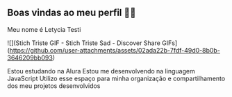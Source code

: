 ## Boas vindas ao meu perfil 💙💙
Meu nome é Letycia Testi

![](Stich Triste GIF - Stich Triste Sad - Discover   Share GIFs](https://github.com/user-attachments/assets/02ada22b-7fdf-49d0-8b0b-3646209bb093)


Estou estudando na Alura
Estou me desenvolvendo na linguagem JavaScript
Utilizo esse espaço para minha organização e compartilhamento dos meu projetos desenvolvidos


<!--
**Astridde/Astridde** is a ✨ _special_ ✨ repository because its `README.md` (this file) appears on your GitHub profile.

Here are some ideas to get you started:

- 🔭 I’m currently working on ...
- 🌱 I’m currently learning ...
- 👯 I’m looking to collaborate on ...
- 🤔 I’m looking for help with ...
- 💬 Ask me about ...
- 📫 How to reach me: ...
- 😄 Pronouns: ...
- ⚡ Fun fact: ...
-->
